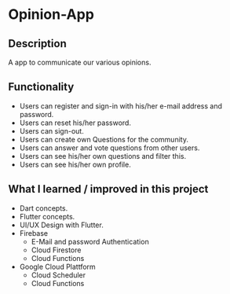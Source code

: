 # Opinion-App

## Description

A app to communicate our various opinions.

## Functionality

- Users can register and sign-in with his/her e-mail address and password.
- Users can reset his/her password.
- Users can sign-out.
- Users can create own Questions for the community.
- Users can answer and vote questions from other users.
- Users can see his/her own questions and filter this.
- Users can see his/her own profile.

## What I learned / improved in this project

- Dart concepts.
- Flutter concepts.
- UI/UX Design with Flutter.
- Firebase
  - E-Mail and password Authentication
  - Cloud Firestore
  - Cloud Functions
- Google Cloud Plattform
  - Cloud Scheduler
  - Cloud Functions
